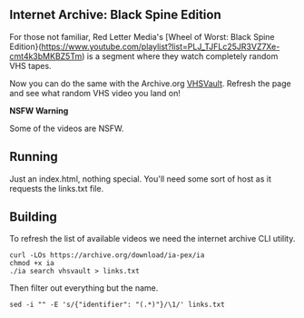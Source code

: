 ## Internet Archive: Black Spine Edition

For those not familiar, Red Letter Media's [Wheel of Worst: Black Spine Edition}(https://www.youtube.com/playlist?list=PLJ_TJFLc25JR3VZ7Xe-cmt4k3bMKBZ5Tm) is a segment where they watch completely random VHS tapes. 

Now you can do the same with the Archive.org [VHSVault](https://archive.org/details/vhsvault). Refresh the page and see what random VHS video you land on!

**NSFW Warning**

Some of the videos are NSFW. 

## Running

Just an index.html, nothing special. You'll need some sort of host as it requests the links.txt file.

## Building

To refresh the list of available videos we need the internet archive CLI utility.

```
curl -LOs https://archive.org/download/ia-pex/ia
chmod +x ia
./ia search vhsvault > links.txt
```

Then filter out everything but the name. 

```
sed -i "" -E 's/{"identifier": "(.*)"}/\1/' links.txt
```
